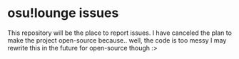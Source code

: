# osu!lounge issues
This repository will be the place to report issues.
I have canceled the plan to make the project open-source because.. well, the code is too messy 
I may rewrite this in the future for open-source though :>
